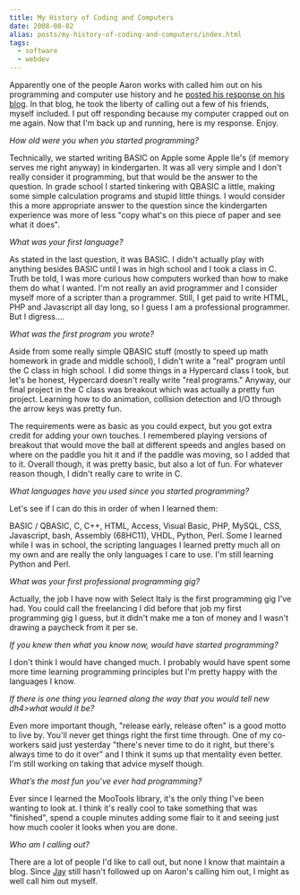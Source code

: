 ```yaml
---
title: My History of Coding and Computers
date: 2008-08-02
alias: posts/my-history-of-coding-and-computers/index.html
tags:
  - software
  - webdev
---
```


Apparently one of the people Aaron works with called him out on his programming and computer use history and he [posted his response on his blog](http://aaronstaves.com/2008/06/21/software-development-meme/). In that blog, he took the liberty of calling out a few of his friends, myself included. I put off responding because my computer crapped out on me again. Now that I'm back up and running, here is my response. Enjoy.

*How old were you when you started programming?*

Technically, we started writing BASIC on Apple some Apple IIe's (if memory serves me right anyway) in kindergarten. It was all very simple and I don't really consider it programming, but that would be the answer to the question. In grade school I started tinkering with QBASIC a little, making some simple calculation programs and stupid little things. I would consider this a more appropriate answer to the question since the kindergarten experience was more of less "copy what's on this piece of paper and see what it does".

*What was your first language?*

As stated in the last question, it was BASIC. I didn't actually play with anything besides BASIC until I was in high school and I took a class in C. Truth be told, I was more curious how computers worked than how to make them do what I wanted. I'm not really an avid programmer and I consider myself more of a scripter than a programmer. Still, I get paid to write HTML, PHP and Javascript all day long, so I guess I am a professional programmer. But I digress....

*What was the first program you wrote?*

Aside from some really simple QBASIC stuff (mostly to speed up math homework in grade and middle school), I didn't write a "real" program until the C class in high school. I did some things in a Hypercard class I took, but let's be honest, Hypercard doesn't really write "real programs." Anyway, our final project in the C class was breakout which was actually a pretty fun project. Learning how to do animation, collision detection and I/O through the arrow keys was pretty fun.

The requirements were as basic as you could expect, but you got extra credit for adding your own touches. I remembered playing versions of breakout that would move the ball at different speeds and angles based on where on the paddle you hit it and if the paddle was moving, so I added that to it. Overall though, it was pretty basic, but also a lot of fun. For whatever reason though, I didn't really care to write in C.

*What languages have you used since you started programming?*

Let's see if I can do this in order of when I learned them:

BASIC / QBASIC, C, C++, HTML, Access, Visual Basic, PHP, MySQL, CSS, Javascript, bash, Assembly (68HC11), VHDL, Python, Perl. Some I learned while I was in school, the scripting languages I learned pretty much all on my own and are really the only languages I care to use. I'm still learning Python and Perl.

*What was your first professional programming gig?*

Actually, the job I have now with Select Italy is the first programming gig I've had. You could call the freelancing I did before that job my first programming gig I guess, but it didn't make me a ton of money and I wasn't drawing a paycheck from it per se.

*If you knew then what you know now, would have started programming?*

I don't think I would have changed much. I probably would have spent some more time learning programming principles but I'm pretty happy with the languages I know.

*If there is one thing you learned along the way that you would tell new dh4>what would it be?*

Even more important though, "release early, release often" is a good motto to live by. You'll never get things right the first time through. One of my co-workers said just yesterday "there's never time to do it right, but there's always time to do it over" and I think it sums up that mentality even better. I'm still working on taking that advice myself though.

*What’s the most fun you’ve ever had programming?*

Ever since I learned the MooTools library, it's the only thing I've been wanting to look at. I think it's really cool to take something that was "finished", spend a couple minutes adding some flair to it and seeing just how much cooler it looks when you are done.

*Who am I calling out?*

There are a lot of people I'd like to call out, but none I know that maintain a blog. Since [Jay](http://jasonsidabras.com/) still hasn't followed up on Aaron's calling him out, I might as well call him out myself.
